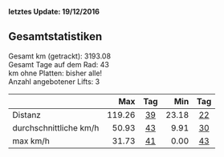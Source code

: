 **letztes Update: 19/12/2016**

## Gesamtstatistiken

Gesamt km (getrackt): 3193.08  
Gesamt Tage auf dem Rad: 43  
km ohne Platten: bisher alle!  
Anzahl angebotener Lifts: 3

|  | Max | Tag | Min | Tag |  
| --- |---:| :---:| ---:| :---:|   
| Distanz | 119.26 | [39](http://www.latinamerica.bike/track/d39) |23.18|[22](http://www.latinamerica.bike/track/d22) |
| durchschnittliche km/h  | 50.93|[43](http://www.latinamerica.bike/track/d43) |9.91|[30](http://www.latinamerica.bike/track/d30) |
| max km/h  | 31.73|[41](http://www.latinamerica.bike/track/d41) |0.00|[43](http://www.latinamerica.bike/track/d43) |
